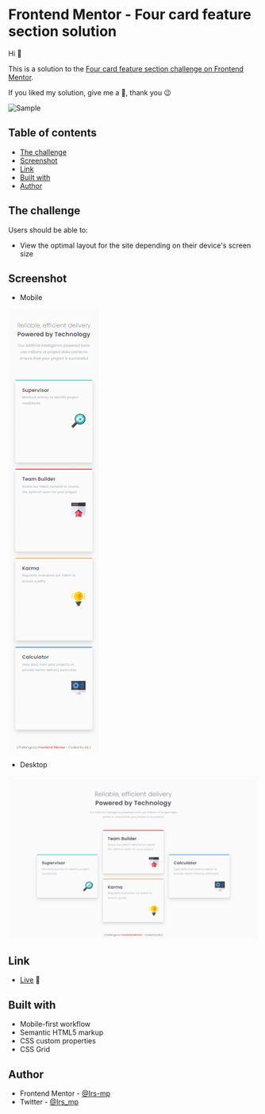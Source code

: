 # Frontend Mentor - Four card feature section solution

Hi 👋

This is a solution to the [Four card feature section challenge on Frontend Mentor](https://www.frontendmentor.io/challenges/four-card-feature-section-weK1eFYK).

If you liked my solution, give me a 🌟,  thank you 😉 

![Sample](./assets/video/sample.gif)

## Table of contents

  - [The challenge](#the-challenge)
  - [Screenshot](#screenshot)
  - [Link](#link)
  - [Built with](#built-with)
  - [Author](#author)

## The challenge

Users should be able to:

- View the optimal layout for the site depending on their device's screen size

## Screenshot

- Mobile

![Mobile](./assets/image/sample-mobile.png)

- Desktop

![Desktop](./assets/image/sample-desktop.png)

## Link

- [Live](https://irs-mp.github.io/four-card/) 👀

## Built with

- Mobile-first workflow
- Semantic HTML5 markup
- CSS custom properties
- CSS Grid

## Author

- Frontend Mentor - [@Irs-mp](https://www.frontendmentor.io/profile/Irs-mp)
- Twitter - [@Irs_mp](https://twitter.com/Irs_mp)